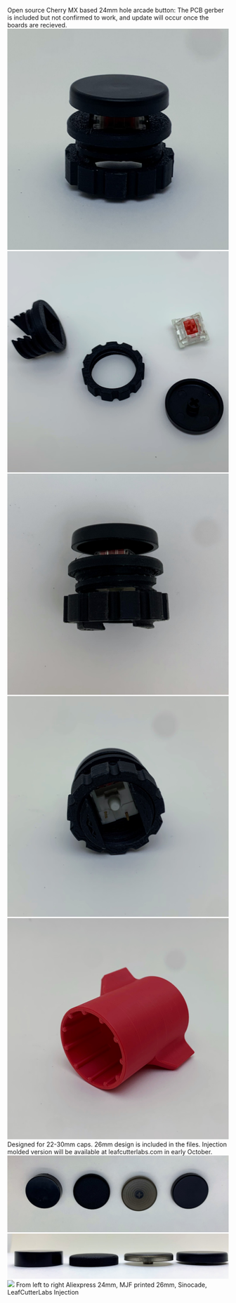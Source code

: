 Open source Cherry MX based 24mm hole arcade button:
The PCB gerber is included but not confirmed to work, and update will occur once the boards are recieved.
![](media/three4.HEIC)
![](media/unassembled.HEIC)
![](media/side.HEIC)
![](media/bottom.HEIC)
![](media/wrench.HEIC)
Designed for 22-30mm caps. 26mm design is included in the files. Injection molded version will be available at leafcutterlabs.com in early October.
![](media/captop.jpg)
![](media/capside.jpg)
![](media/capbottom.jpg)
From left to right Aliexpress 24mm, MJF printed 26mm, Sinocade, LeafCutterLabs Injection 
